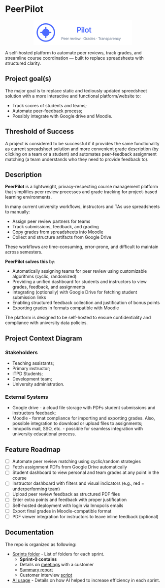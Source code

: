 # PeerPilot  
<p align="center">
  <img src="docs/peerpilot-logo.svg" alt="PeerPilot – Peer review · Grades · Transparency" width="320" />
</p>

A self-hosted platform to automate peer reviews, track grades, and streamline course coordination — built to replace spreadsheets with structured clarity.

## Project goal(s)

The major goal is to replace static and tediously updated spreedsheet solution with a more interactive and functional platform/website to:
- Track scores of students and teams;
- Automate peer-feedback process;
- Possibly integrate with Google drive and Moodle.

## Threshold of Success

A project is considered to be successful if it provides the same functionality as current spreadsheet solution and more convenient grade description (by clicking on a team or a student) and automates peer-feedback assignment matching (a team understands who they need to provide feedback to).

## Description

**PeerPilot** is a lightweight, privacy-respecting course management platform that simplifies peer review processes and grade tracking for project-based learning environments.

In many current university workflows, instructors and TAs use spreadsheets to manually:
- Assign peer review partners for teams
- Track submissions, feedback, and grading
- Copy grades from spreadsheets into Moodle
- Collect and structure artifacts from Google Drive

These workflows are time-consuming, error-prone, and difficult to maintain across semesters.

**PeerPilot solves this** by:
- Automatically assigning teams for peer review using customizable algorithms (cyclic, randomized)
- Providing a unified dashboard for students and instructors to view grades, feedback, and assignments
- Integrating (optionally) with Google Drive for fetching student submission links
- Enabling structured feedback collection and justification of bonus points
- Exporting grades in formats compatible with Moodle

The platform is designed to be self-hosted to ensure confidentiality and compliance with university data policies.

## Project Context Diagram

### Stakeholders

- Teaching assistants;
- Primary instructor;
- ITPD Students;
- Development team;
- University administration.

### External Systems

- Google drive - a cloud file storage with PDFs student submissions and instructors feedback;
- Moodle - format compliance for importing and exporting grades. Also, possible integration to download or upload files to assignments;
- Innopolis mail, SSO, etc. - possible for seamless integration with university educational process.

## Feature Roadmap

- [ ] Automate peer review matching using cyclic/random strategies  
- [ ] Fetch assignment PDFs from Google Drive automatically  
- [ ] Student dashboard to view personal and team grades at any point in the course  
- [ ] Instructor dashboard with filters and visual indicators (e.g., red = underperforming team)  
- [ ] Upload peer review feedback as structured PDF files  
- [ ] Enter extra points and feedback with proper justification  
- [ ] Self-hosted deployment with login via Innopolis emails  
- [ ] Export final grades in Moodle-compatible format  
- [ ] PDF viewer integration for instructors to leave inline feedback (optional)  

## Documentation

The repo is organized as following:
- [Sprints folder](docs/sprints) - List of folders for each sprint. 
    - **Sprint-0 contains**
    - Details on [meetings](docs/sprints/sprint-0/meeting-1.md) with a customer
    - [Summary report](docs/sprints/sprint-0/report.md)
    - Customer interview [script](docs/sprints/sprint-0/script.md)
- [AI usage](docs/ai-usage.md) - Details on how AI helped to increase efficiency in each sprint.
